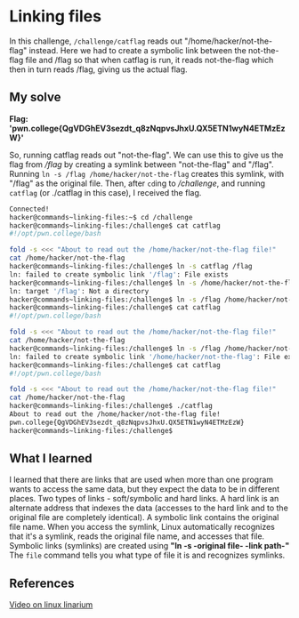 # Linking files
In this challenge, ``/challenge/catflag`` reads out "/home/hacker/not-the-flag" instead.
Here we had to create a symbolic link between the not-the-flag file and /flag so that when catflag is run, it reads not-the-flag which then in turn reads /flag, giving us the actual flag.

## My solve
**Flag: 'pwn.college{QgVDGhEV3sezdt_q8zNqpvsJhxU.QX5ETN1wyN4ETMzEzW}'**

So, running catflag reads out "not-the-flag". We can use this to give us the flag from */flag* by creating a symlink between "not-the-flag" and "/flag". Running ``ln -s /flag /home/hacker/not-the-flag`` creates this symlink, with "/flag" as the original file. Then, after ``cd``ing to */challenge*, and running ``catflag`` (or ./catflag in this case), I received the flag.

```bash
Connected!
hacker@commands~linking-files:~$ cd /challenge
hacker@commands~linking-files:/challenge$ cat catflag
#!/opt/pwn.college/bash

fold -s <<< "About to read out the /home/hacker/not-the-flag file!"
cat /home/hacker/not-the-flag
hacker@commands~linking-files:/challenge$ ln -s catflag /flag
ln: failed to create symbolic link '/flag': File exists
hacker@commands~linking-files:/challenge$ ln -s /home/hacker/not-the-flag file /flag
ln: target '/flag': Not a directory
hacker@commands~linking-files:/challenge$ ln -s /flag /home/hacker/not-the-flag
hacker@commands~linking-files:/challenge$ cat catflag
#!/opt/pwn.college/bash

fold -s <<< "About to read out the /home/hacker/not-the-flag file!"
cat /home/hacker/not-the-flag
hacker@commands~linking-files:/challenge$ ln -s /flag /home/hacker/not-the-flag
ln: failed to create symbolic link '/home/hacker/not-the-flag': File exists
hacker@commands~linking-files:/challenge$ cat catflag
#!/opt/pwn.college/bash

fold -s <<< "About to read out the /home/hacker/not-the-flag file!"
cat /home/hacker/not-the-flag
hacker@commands~linking-files:/challenge$ ./catflag
About to read out the /home/hacker/not-the-flag file!
pwn.college{QgVDGhEV3sezdt_q8zNqpvsJhxU.QX5ETN1wyN4ETMzEzW}
hacker@commands~linking-files:/challenge$ 
```

## What I learned 

I learned that there are links that are used when more than one program wants to access the same data, but they expect the data to be in different places. 
Two types of links - soft/symbolic and hard links. A hard link is an alternate address that indexes the data (accesses to the hard link and to the original file are completely identical). A symbolic link contains the original file name. When you access the symlink, Linux automatically recognizes that it's a symlink, reads the original file name, and accesses that file.
Symbolic links (symlinks) are created using **"ln -s -original file- -link path-"**
The ``file`` command tells you what type of file it is and recognizes symlinks.

## References
[Video on linux linarium](https://www.youtube.com/watch?v=m55AtwjBXpE&list=PL-ymxv0nOtqqRAz1x90vxNbhmSkeYxHVC&t=4s)
